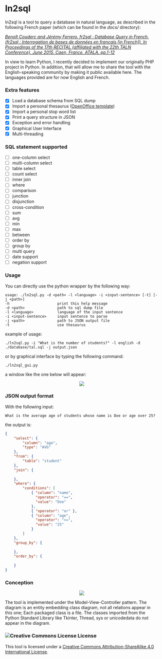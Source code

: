 # ln2sql

ln2sql is a tool to query a database in natural language, as described in the following French paper (which can be found in the <i>docs/</i> directory):

<i><a rel="license" href="https://www.researchgate.net/publication/278965118_fr2sql_Interrogation_de_bases_de_donnees_en_francais">Benoît Couderc and Jérémy Ferrero. fr2sql : Database Query in French. (fr2sql : Interrogation de bases de données en français [in French]). In Proceedings of the 17th RECITAL (affiliated with the 22th TALN Conference). June 2015. Caen, France. ATALA. pp.1-12 </a></i>

In view to learn Python, I recently decided to implement our originally PHP project in Python. In addition, that will allow me to share the tool with the English-speaking community by making it public available here. The languages provided are for now English and French.

### Extra features

- [X] Load a database schema from SQL dump
- [X] Import a personal thesaurus (<a rel="thesaurus" href="http://extensions.openoffice.org/en/search?f%5B0%5D=field_project_tags%3A157">OpenOffice template</a>)
- [X] Import a personal stop word list
- [X] Print a query structure in JSON
- [X] Exception and error handling
- [X] Graphical User Interface
- [X] Multi-threading

### SQL statement supported

- [ ] one-column select
- [ ] multi-column select
- [ ] table select
- [ ] count select
- [ ] inner join
- [ ] where
- [ ] comparison
- [ ] junction
- [ ] disjunction
- [ ] cross-condition
- [ ] sum
- [ ] avg
- [ ] min
- [ ] max
- [ ] between
- [ ] order by
- [ ] group by
- [ ] multi query
- [ ] date support
- [ ] negation support

### Usage

You can directly use the python wrapper by the following way:
```
usage: ./ln2sql.py -d <path> -l <language> -i <input-sentence> [-t] [-j <path>]
-h						print this help message
-d <path>				path to sql dump file
-l <language>			language of the input sentence
-i <input-sentence>		input sentence to parse
-j <path>				path to JSON output file
-t						use thesaurus
```
example of usage:
```
./ln2sql.py -i "What is the number of students?" -l english -d ./database/tal.sql -j output.json
```
or by graphical interface by typing the following command:
```
./ln2sql_gui.py
```
a window like the one below will appear:
<p align="center">
<img src="https://raw.githubusercontent.com/FerreroJeremy/ln2sql/master/docs/graphical_user_interface.png">
</p>

### JSON output format

With the following input:
```
What is the average age of students whose name is Doe or age over 25?
```
the output is:
```JSON
{
	"select": {
		"column": "age",
		"type": "AVG"
	},
	"from": {
		"table": "student"
	},
	"join": {
	
	},
	"where": {
		"conditions": [
			{ "column": "name",
			  "operator": "==",
			  "value": "Doe"
			},
			{ "operator": "or" },
			{ "column": "age",
			  "operator": ">=",
			  "value": "25"
			}
		]
	},
	"group_by": {
	
	},
	"order_by": {
	
	}
}
```
### Conception

<p align="center">
<img src="https://raw.githubusercontent.com/FerreroJeremy/ln2sql/master/docs/entity_mvc_class_diagram.png">
</p>
The tool is implemented under the Model-View-Controller pattern. The diagram is an entity embedding class diagram, not all relations appear in this one; Each packaged class is a file. The classes imported from the Python Standard Library like Tkinter, Thread, sys or unicodedata do not appear in the diagram.

<br/>

### <img alt="Creative Commons License" style="border-width:0" src="https://i.creativecommons.org/l/by-sa/4.0/88x31.png" /> License

This tool is licensed under a <a rel="license" href="http://creativecommons.org/licenses/by-sa/4.0/">Creative Commons Attribution-ShareAlike 4.0 International License</a>.

